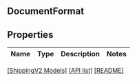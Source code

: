 ## DocumentFormat

## Properties

Name | Type | Description | Notes
------------ | ------------- | ------------- | -------------

[[ShippingV2 Models]](../) [[API list]](../../Api) [[README]](../../../README.md)
